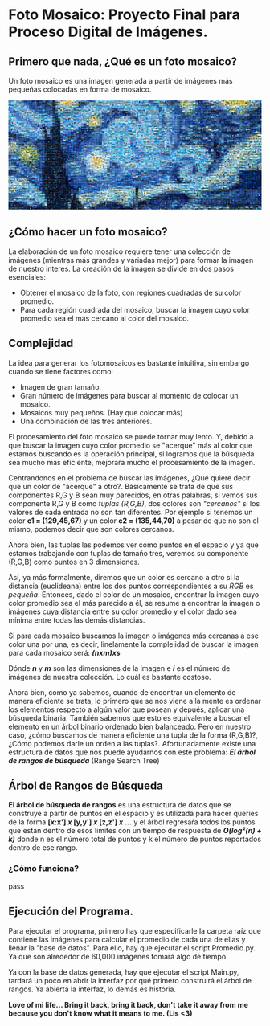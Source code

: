 # **Foto Mosaico: Proyecto Final para Proceso Digital de Imágenes.**

## Primero que nada, ¿Qué es un foto mosaico? 

Un foto mosaico es una imagen generada a partir de imágenes más pequeñas colocadas en forma de mosaico. 

![alt text](https://github.com/LuisPuli2/FotoMosaico/blob/master/sample/noche.jpg-m-mosaicoo.jpg "Te amo, Lis")

## ¿Cómo hacer un foto mosaico?

La elaboración de un foto mosaico requiere tener una colección de imágenes (mientras más grandes y variadas mejor) para formar la imagen de nuestro interes. La creación de la imagen se divide en dos pasos esenciales: 

* Obtener el mosaico de la foto, con regiones cuadradas de su color promedio.
* Para cada región cuadrada del mosaico, buscar la imagen cuyo color promedio sea el más cercano al color del mosaico. 

## Complejidad

La idea para generar los fotomosaicos es bastante intuitiva, sin embargo cuando se tiene factores como:

* Imagen de gran tamaño.
* Gran número de imágenes para buscar al momento de colocar un mosaico.
* Mosaicos muy pequeños. (Hay que colocar más)
* Una combinación de las tres anteriores.

El procesamiento del foto mosaico se puede tornar muy lento. Y, debido a que buscar la imagen cuyo color promedio se "acerque" más al color que estamos buscando es la operación principal, si logramos que la búsqueda sea mucho más eficiente, mejoraŕa mucho el procesamiento de la imagen.

Centrandonos en el problema de buscar las imágenes, ¿Qué quiere decir que un color de "acerque" a otro?. Básicamente se trata de que sus componentes R,G y B sean muy parecidos, en otras palabras, si vemos sus componente R,G y B como *tuplas* *(R,G,B)*, dos colores son *"cercanos"* si los valores de cada entrada no son tan diferentes. Por ejemplo si tenemos un color **c1 = (129,45,67)** y un color **c2 = (135,44,70)** a pesar de que no son el mismo, podemos decir que son colores cercanos. 

 Ahora bien, las tuplas las podemos ver como puntos en el espacio y ya que estamos trabajando con tuplas de tamaño tres, veremos su componente (R,G,B) como puntos en 3 dimensiones.

Así, ya más formalmente, diremos que un color es cercano a otro si la distancia (euclideana) entre los dos puntos correspondientes a su *RGB* es *pequeña*. Entonces, dado el color de un mosaico, encontrar la imagen cuyo color promedio sea el más parecido a él, se resume a encontrar la imagen o imágenes cuya distancia entre su color promedio y el color dado sea mínima entre todas las demás distancias.

Si para cada mosaico buscamos la imagen o imágenes más cercanas a ese color una por una, es decir, linelamente la complejidad de buscar la imagen para cada mosaico será: ***(nxm)xs***

Dónde ***n*** y ***m*** son las dimensiones de la imagen e ***i*** es el número de imágenes de nuestra colección.  Lo cuál es bastante costoso.

Ahora bien, como ya sabemos, cuando de encontrar un elemento de manera eficiente se trata, lo primero que se nos viene a la mente es ordenar los elementos respecto a algún valor que posean y depués, aplicar una búsqueda binaria. También sabemos que esto es equivalente a buscar el elemento en un árbol binario ordenado bien balanceado. Pero en  nuestro caso, ¿cómo buscamos de manera eficiente una tupla de la forma (R,G,B)?, ¿Cómo podemos darle un orden a las tuplas?.  Afortunadamente existe una estructura de datos que nos puede ayudarnos con este problema: ***El árbol de rangos de búsqueda*** (Range Search Tree)

## Árbol de Rangos de Búsqueda

**El árbol de búsqueda de rangos** es una estructura de datos que se construye a partir de puntos en el espacio y es utilizada para hacer queries de la forma **[x:x'] *x* [y,y'] *x* [z,z'] *x* ...**  y el árbol regresaŕa todos los puntos que están dentro de esos límites con un tiempo de respuesta de ***O(log²(n) + k)*** donde n es el número total de puntos y k el número de puntos reportados dentro de ese rango.

### ¿Cómo funciona?

pass




## Ejecución del Programa. 

Para ejecutar el programa, primero hay que especificarle la carpeta raíz que contiene las imágenes para calcular el promedio de cada una de ellas y llenar la "base de datos". Para ello, hay que ejecutar el script Promedio.py. Ya que son alrededor de 60,000 imágenes tomará algo de tiempo.

Ya con la base de datos generada, hay que ejecutar el script Main.py, tardará un poco en abrir la interfaz por qué primero construirá el árbol de rangos. Ya abierta la interfaz, lo demás es historia.


**Love of mi life... 
Bring it back, bring it back, don't take it away from me because you don't know what it means to me. (Lis <3)**